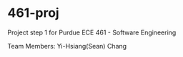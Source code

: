 # 461-proj
Project step 1 for Purdue ECE 461 - Software Engineering

Team Members: 
Yi-Hsiang(Sean) Chang
